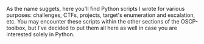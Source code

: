 As the name suggets, here you'll find Python scripts I wrote for various purposes: challenges, CTFs, projects, target's enumeration and escalation, etc.
You may encounter these scripts within the other sections of the OSCP-toolbox, but I've decided to put them all here as well in case you are interested solely in Python.
